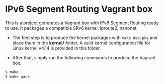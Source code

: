 # IPv6 Segment Routing Vagrant box

This is a project generates a Vagrant box with IPv6 Segment Routing ready to use.
It packages a compatible SRv6 kernel, iproute2, nanonet.

- The first step is to produce the kernel packages with `make deb-pkg` and place them in the **kernel/** folder. A valid kernel configuration file for Linux kernel v4.14 is provided in this folder.

- After that, simply run the following commands to produce the Vagrant box.
```bash
$ make
$ make pack
```

